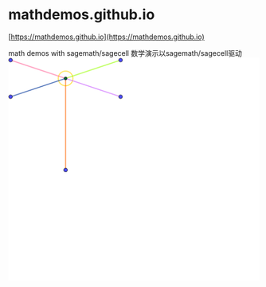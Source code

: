 # mathdemos.github.io

[https://mathdemos.github.io](https://mathdemos.github.io)

math demos with sagemath/sagecell 数学演示以sagemath/sagecell驱动
![](dragonfly.png)